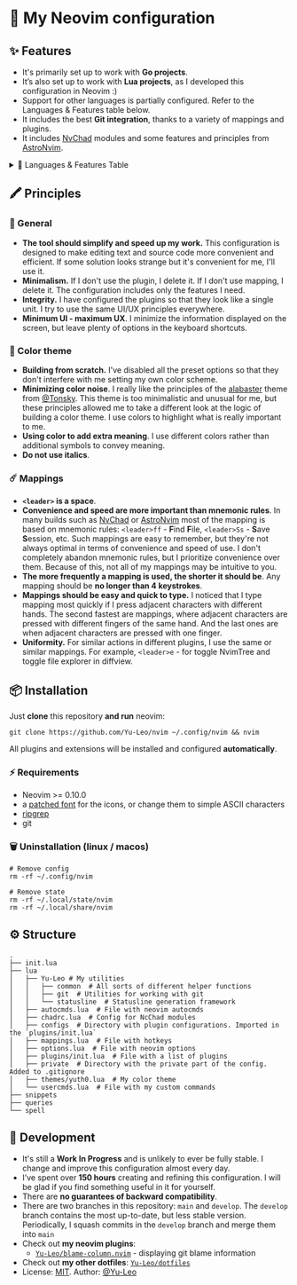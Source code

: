 # 🦁 My Neovim configuration

## ✨ Features

- It's primarily set up to work with **Go projects**.
- It’s also set up to work with **Lua projects**, as I developed this configuration in Neovim :)
- Support for other languages is partially configured. Refer to the Languages & Features table below. 
- It includes the best **Git integration**, thanks to a variety of mappings and plugins.
- It includes [NvChad](https://github.com/NvChad/NvChad) modules and some features and principles from [AstroNvim](https://github.com/AstroNvim/AstroNvim).

<details><summary>🧮 Languages & Features Table</summary>

| Lang/feature   | TS         | LSP        | Format     | Lint       | Neotests | Snippets    |
| -------------- | ---------- | ---------- | ---------- | ---------- | ------------ | ---------- |
| Go             | ✅         | ✅         | ✅         | ✅         | ✅           | ✅         |
| JS             | ✅         |            |            |            |              |            |
| TS             | ✅         |            |            |            |              |            |
| TSX            | ✅         |            |            |            |              |            |
| Python         | ✅         |            |            |            |              |            |
| Lua            | ✅         | ✅         | ✅         | ✅ (lsp)   |              | ✅ (lsp)   |
| C++            | ✅         |            |            |            |              |            |
| Bash           | ✅         |            |            |            |              |            |
| **------**     | **------** | **------** | **------** | **------** | **------**   | **------** |
| md             | ✅         |            |            |            | ❎           |            |
| json           | ✅         |            |            |            | ❎           |            |
| yaml           | ✅         |            |            |            | ❎           |            |
| toml           | ✅         |            |            |            | ❎           |            |
| docker<br>file | ✅         |            |            |            | ❎           |            |
| git<br>ignore  | ✅         |            |            |            | ❎           |            |
| make           | ✅         |            |            |            | ❎           |            |
| cmake          | ✅         |            |            |            | ❎           |            |
| html           | ✅         | ✅         |            |            | ❎           |            |
| css            | ✅         |            |            |            | ❎           |            |
| sql            | ✅         |            |            |            | ❎           |            |
| curl           | ✅         |            |            |            | ❎           |            |

</details>

## 🖍️ Principles

### 🎲 General

- **The tool should simplify and speed up my work.** This configuration is designed to make editing text and source code more convenient and efficient. If some solution looks strange but it's convenient for me, I'll use it.
- **Minimalism.** If I don't use the plugin, I delete it. If I don't use mapping, I delete it. The configuration includes only the features I need. 
- **Integrity.** I have configured the plugins so that they look like a single unit. I try to use the same UI/UX principles everywhere.
- **Minimum UI - maximum UX**. I minimize the information displayed on the screen, but leave plenty of options in the keyboard shortcuts.

### 🎨 Color theme

- **Building from scratch.** I've disabled all the preset options so that they don't interfere with me setting my own color scheme.
- **Minimizing color noise**. I really like the principles of the [alabaster](https://github.com/tonsky/sublime-scheme-alabaster) theme from [@Tonsky](https://github.com/tonsky). This theme is too minimalistic and unusual for me, but these principles allowed me to take a different look at the logic of building a color theme. I use colors to highlight what is really important to me.
- **Using color to add extra meaning**. I use different colors rather than additional symbols to convey meaning.
- **Do not use italics**.

### ☄️ Mappings

- **`<leader>` is a space**.
- **Convenience and speed are more important than mnemonic rules**. In many builds such as [NvChad](https://github.com/nvchad/nvchad) or [AstroNvim](https://github.com/AstroNvim/AstroNvim) most of the mapping is based on mnemonic rules: `<leader>ff` - **F**ind **F**ile, `<leader>Ss` - **S**ave **S**ession, etc. Such mappings are easy to remember, but they're not always optimal in terms of convenience and speed of use. I don't completely abandon mnemonic rules, but I prioritize convenience over them. Because of this, not all of my mappings may be intuitive to you.
- **The more frequently a mapping is used, the shorter it should be**. Any mapping should be **no longer than 4 keystrokes**.
- **Mappings should be easy and quick to type.** I noticed that I type mapping most quickly if I press adjacent characters with different hands. The second fastest are mappings, where adjacent characters are pressed with different fingers of the same hand. And the last ones are when adjacent characters are pressed with one finger.
- **Uniformity.** For similar actions in different plugins, I use the same or similar mappings. For example, `<leader>e` - for toggle NvimTree and toggle file explorer in diffview.

## 📦 Installation

Just **clone** this repository **and run** neovim:

```shell
git clone https://github.com/Yu-Leo/nvim ~/.config/nvim && nvim
```

All plugins and extensions will be installed and configured **automatically**.

### ⚡️ Requirements

- Neovim >= 0.10.0
- a [patched font](https://www.nerdfonts.com/) for the icons, or change them to simple ASCII characters
- [ripgrep](https://github.com/BurntSushi/ripgrep)
- git

### 🗑️ Uninstallation (linux / macos)

```shell
# Remove config
rm -rf ~/.config/nvim

# Remove state
rm -rf ~/.local/state/nvim
rm -rf ~/.local/share/nvim
```

## ⚙️ Structure

```shell
.
├── init.lua
├── lua
│   ├── Yu-Leo # My utilities
│   │   ├── common  # All sorts of different helper functions
│   │   ├── git  # Utilities for working with git
│   │   └── statusline  # Statusline generation framework
│   ├── autocmds.lua  # File with neovim autocmds
│   ├── chadrc.lua  # Config for NcChad modules
│   ├── configs  # Directory with plugin configurations. Imported in the `plugins/init.lua`
│   ├── mappings.lua  # File with hotkeys
│   ├── options.lua  # File with neovim options
│   ├── plugins/init.lua  # File with a list of plugins
│   ├── private  # Directory with the private part of the config. Added to .gitignore
│   ├── themes/yuth0.lua  # My color theme
│   └── usercmds.lua  # File with my custom commands
├── snippets
├── queries
└── spell
```

## 🚀 Development

- It's still a **Work In Progress** and is unlikely to ever be fully stable. I change and improve this configuration almost every day.
- I’ve spent over **150 hours** creating and refining this configuration. I will be glad if you find something useful in it for yourself.
- There are **no guarantees of backward compatibility**.
- There are two branches in this repository: `main` and `develop`. The `develop` branch contains the most up-to-date, but less stable version. Periodically, I squash commits in the `develop` branch and merge them into `main`
- Check out **my neovim plugins**:
    - [`Yu-Leo/blame-column.nvim`](https://github.com/Yu-Leo/blame-column.nvim) - displaying git blame information
- Check out **my other dotfiles**: [`Yu-Leo/dotfiles`](https://github.com/Yu-Leo/dotfiles)
- License: [MIT](./LICENSE). Author: [@Yu-Leo](https://github.com/Yu-Leo)
